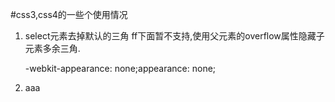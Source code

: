 #css3,css4的一些个使用情况

1. select元素去掉默认的三角
	ff下面暂不支持,使用父元素的overflow属性隐藏子元素多余三角.

	-webkit-appearance: none;appearance: none;
2. aaa




